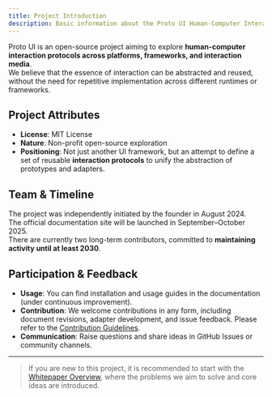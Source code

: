 ```yaml
---
title: Project Introduction
description: Basic information about the Proto UI Human-Computer Interaction Protocol project
---
```


Proto UI is an open-source project aiming to explore **human-computer interaction protocols across platforms, frameworks, and interaction media**.  
We believe that the essence of interaction can be abstracted and reused, without the need for repetitive implementation across different runtimes or frameworks.

## Project Attributes

- **License**: MIT License
- **Nature**: Non-profit open-source exploration
- **Positioning**: Not just another UI framework, but an attempt to define a set of reusable **interaction protocols** to unify the abstraction of prototypes and adapters.

## Team & Timeline

The project was independently initiated by the founder in August 2024.  
The official documentation site will be launched in September–October 2025.  
There are currently two long-term contributors, committed to **maintaining activity until at least 2030**.

## Participation & Feedback

- **Usage**: You can find installation and usage guides in the documentation (under continuous improvement).
- **Contribution**: We welcome contributions in any form, including document revisions, adapter development, and issue feedback. Please refer to the [Contribution Guidelines](./contribution.md).
- **Communication**: Raise questions and share ideas in GitHub Issues or community channels.

---

> If you are new to this project, it is recommended to start with the [Whitepaper Overview](./whitepaper-overview.md), where the problems we aim to solve and core ideas are introduced.